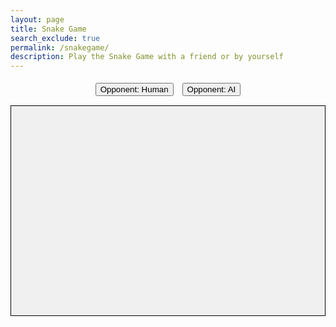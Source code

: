 ```yaml
---
layout: page 
title: Snake Game
search_exclude: true
permalink: /snakegame/
description: Play the Snake Game with a friend or by yourself
---
```


<head>
    <meta charset="UTF-8">
    <meta name="viewport" content="width=device-width, initial-scale=1.0">
    <title>Two Player Snake Game</title>
    <style>
        canvas {
            background: #f0f0f0;
            display: block;
            margin: 0 auto;
            border: 1px solid #000;
        }
        #controls {
            text-align: center;
            margin-bottom: 10px;
        }
        button {
            margin: 5px;
        }
    </style>
</head>
<body>
    <div id="controls">
        <button id="humanButton">Opponent: Human</button>
        <button id="aiButton">Opponent: AI</button>
    </div>
    <canvas id="gameCanvas" width="600" height="400"></canvas>
    <script>
        const canvas = document.getElementById('gameCanvas');
        const ctx = canvas.getContext('2d');
        const scale = 20;
        const rows = canvas.height / scale;
        const cols = canvas.width / scale;

        let isAI = false; // Default opponent type is human

        let snake1 = { x: 2 * scale, y: 2 * scale, dx: scale, dy: 0, body: [], started: false, alive: true };
        let snake2 = { x: 10 * scale, y: 10 * scale, dx: 0, dy: -scale, body: [], started: false, alive: true };
        let apple = { x: Math.floor(Math.random() * cols) * scale, y: Math.floor(Math.random() * rows) * scale };

        function draw() {
            ctx.clearRect(0, 0, canvas.width, canvas.height);
            
            // Draw grid
            ctx.strokeStyle = '#ddd';
            for (let i = 0; i <= canvas.width; i += scale) {
                ctx.beginPath();
                ctx.moveTo(i, 0);
                ctx.lineTo(i, canvas.height);
                ctx.stroke();
            }
            for (let i = 0; i <= canvas.height; i += scale) {
                ctx.beginPath();
                ctx.moveTo(0, i);
                ctx.lineTo(canvas.width, i);
                ctx.stroke();
            }
            
            // Draw apple
            ctx.fillStyle = 'red';
            ctx.fillRect(apple.x, apple.y, scale, scale);
            
            // Draw snakes
            if (snake1.alive) drawSnake(snake1, 'green');
            if (snake2.alive) drawSnake(snake2, 'blue');
        }

        function drawSnake(snake, color) {
            ctx.fillStyle = color;
            snake.body.forEach(segment => ctx.fillRect(segment.x, segment.y, scale, scale));
            ctx.fillRect(snake.x, snake.y, scale, scale);
        }

        function update() {
            if (snake1.alive && snake1.started) moveSnake(snake1);
            if (snake2.alive && snake2.started) {
                if (isAI) aiMove(snake2);
                else moveSnake(snake2);
            }
            
            // Check for apple collision
            if (snake1.x === apple.x && snake1.y === apple.y) {
                snake1.body.push({ x: apple.x, y: apple.y });
                apple = { x: Math.floor(Math.random() * cols) * scale, y: Math.floor(Math.random() * rows) * scale };
            }
            
            if (snake2.x === apple.x && snake2.y === apple.y) {
                snake2.body.push({ x: apple.x, y: apple.y });
                apple = { x: Math.floor(Math.random() * cols) * scale, y: Math.floor(Math.random() * rows) * scale };
            }
            
            // Check for wall collision and collisions with the other snake
            if (!snake1.alive) respawn(snake1);
            if (!snake2.alive) respawn(snake2);

            if (collision(snake1, snake2) || collision(snake2, snake1)) {
                if (snake1.alive && snake2.alive) resetGame();
                else if (snake1.alive) respawn(snake1);
                else if (snake2.alive) respawn(snake2);
            }
        }

        function moveSnake(snake) {
            snake.x += snake.dx;
            snake.y += snake.dy;
            
            // Check for wall collision
            if (snake.x < 0 || snake.x >= canvas.width || snake.y < 0 || snake.y >= canvas.height) {
                snake.alive = false;
                return;
            }
            
            // Add new head
            snake.body.unshift({ x: snake.x, y: snake.y });
            
            // Remove tail
            snake.body.pop();
        }

        function aiMove(snake) {
            // AI that tries to move towards the apple
            const directions = [{dx: scale, dy: 0}, {dx: -scale, dy: 0}, {dx: 0, dy: scale}, {dx: 0, dy: -scale}];
            let bestMove = null;
            let minDistance = Infinity;

            for (const move of directions) {
                if (move.dx === -snake.dx && move.dy === -snake.dy) continue; // Avoid reverse direction
                const newX = snake.x + move.dx;
                const newY = snake.y + move.dy;
                const distance = Math.hypot(apple.x - newX, apple.y - newY);

                if (distance < minDistance) {
                    minDistance = distance;
                    bestMove = move;
                }
            }

            if (bestMove) {
                snake.dx = bestMove.dx;
                snake.dy = bestMove.dy;
                moveSnake(snake);
            }
        }

        function collision(snake1, snake2) {
            return snake2.body.some(segment => segment.x === snake1.x && segment.y === snake1.y);
        }

        function respawn(snake) {
            if (!snake.alive) {
                snake.x = Math.floor(Math.random() * cols) * scale;
                snake.y = Math.floor(Math.random() * rows) * scale;
                snake.body = [];
                snake.dx = scale;
                snake.dy = 0;
                snake.started = false;
                snake.alive = true;
            }
        }

        function resetGame() {
            snake1 = { x: 2 * scale, y: 2 * scale, dx: scale, dy: 0, body: [], started: false, alive: true };
            snake2 = { x: 10 * scale, y: 10 * scale, dx: 0, dy: -scale, body: [], started: false, alive: true };
            apple = { x: Math.floor(Math.random() * cols) * scale, y: Math.floor(Math.random() * rows) * scale };
        }

        function control(e) {
            switch(e.keyCode) {
                case 37: // Left arrow
                    if (snake1.dx === 0) { snake1.dx = -scale; snake1.dy = 0; }
                    snake1.started = true;
                    e.preventDefault(); // Prevent default arrow key action
                    break;
                case 38: // Up arrow
                    if (snake1.dy === 0) { snake1.dy = -scale; snake1.dx = 0; }
                    snake1.started = true;
                    e.preventDefault(); // Prevent default arrow key action
                    break;
                case 39: // Right arrow
                    if (snake1.dx === 0) { snake1.dx = scale; snake1.dy = 0; }
                    snake1.started = true;
                    e.preventDefault(); // Prevent default arrow key action
                    break;
                case 40: // Down arrow
                    if (snake1.dy === 0) { snake1.dy = scale; snake1.dx = 0; }
                    snake1.started = true;
                    e.preventDefault(); // Prevent default arrow key action
                    break;
                case 65: // A key (left for player 2)
                    if (snake2.dx === 0) { snake2.dx = -scale; snake2.dy = 0; }
                    snake2.started = true;
                    break;
                case 87: // W key (up for player 2)
                    if (snake2.dy === 0) { snake2.dy = -scale; snake2.dx = 0; }
                    snake2.started = true;
                    break;
                case 68: // D key (right for player 2)
                    if (snake2.dx === 0) { snake2.dx = scale; snake2.dy = 0; }
                    snake2.started = true;
                    break;
                case 83: // S key (down for player 2)
                    if (snake2.dy === 0) { snake2.dy = scale; snake2.dx = 0; }
                    snake2.started = true;
                    break;
            }
        }

        function selectOpponent(opponent) {
            if (opponent === 'human') {
                isAI = false;
                document.getElementById('humanButton').disabled = true;
                document.getElementById('aiButton').disabled = false;
            } else if (opponent === 'ai') {
                isAI = true;
                document.getElementById('humanButton').disabled = false;
                document.getElementById('aiButton').disabled = true;
            }
            resetGame(); // Reset the game when opponent type is changed
        }

        document.getElementById('humanButton').addEventListener('click', () => selectOpponent('human'));
        document.getElementById('aiButton').addEventListener('click', () => selectOpponent('ai'));

        document.addEventListener('keydown', control);

        function gameLoop() {
            update();
            draw();
            setTimeout(gameLoop, 100);
        }

        gameLoop();
    </script>
</body>